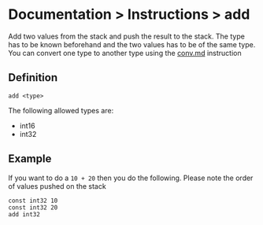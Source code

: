 # Documentation > Instructions > add

Add two values from the stack and push the result to the stack. 
The type has to be known beforehand and the two values has to be of the same type. You can
convert one type to another type using the [conv.md](conv) instruction

## Definition

```
add <type>
```

The following allowed types are:

* int16
* int32

## Example

If you want to do a `10 + 20` then you do the following. Please note the order of values pushed on the stack

```
const int32 10
const int32 20
add int32
```

